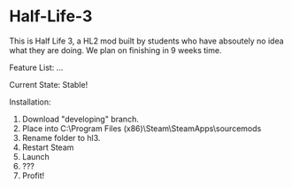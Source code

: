 # Half-Life-3
This is Half Life 3, a HL2 mod built by students who have absoutely no idea what they are doing. We plan on finishing 
in 9 weeks time.

Feature List:
...

Current State:
Stable!

Installation: 
1. Download "developing" branch.
2. Place into C:\Program Files (x86)\Steam\SteamApps\sourcemods
3. Rename folder to hl3.
4. Restart Steam
5. Launch
6. ???
7. Profit!
